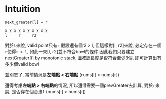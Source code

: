 # Intuition

```
next_greater[l] = r

X X X X X X X X X X
l     r     r2
```

對於`l`來說, valid point只有`r`
假設還有個r2 > l, 但這樣對[l, r2]來說, 必定存在一個`r`使得`r > l`, 如此一來[l, r2]並不符合bowl的條件
因此我們只要建立nextGreater[i] by monotonic stack, 並確認長度是否符合至少3個, 即可計算出有多少個valid bowl

並別忘了, 當前情況是**左端點 < 右端點** (nums[l] < nums[r])

還得考慮**左端點 > 右端點**的情況, 所以還得需要一個prevGreater去計算, 對於`r`來說, 是否存在個合法`l` (nums[l] > nums[r])

